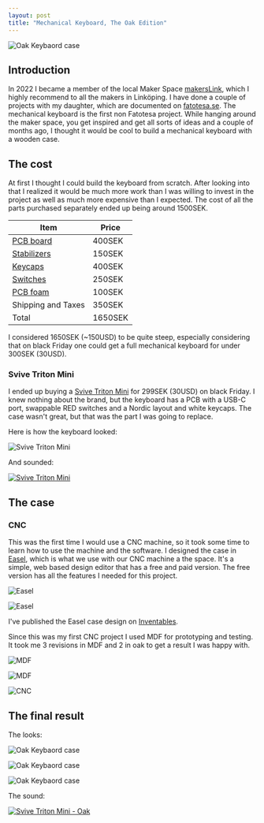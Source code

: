 ```yaml
---
layout: post
title: "Mechanical Keyboard, The Oak Edition"
---
```


![Oak Keybaord case](/assets/images/keyboard-1.jpg)

## Introduction
In 2022 I became a member of the local Maker Space [makersLink](https://makerslink.se/), which I highly recommend to all the makers in Linköping. I have done a couple of projects with my daughter, which are documented on [fatotesa.se](https://fatotesa.se/). The mechanical keyboard is the first non Fatotesa project. While hanging around the maker space, you get inspired and get all sorts of ideas and a couple of months ago, I thought it would be cool to build a mechanical keyboard with a wooden case.

## The cost
At first I thought I could build the keyboard from scratch. After looking into that I realized it would be much more work than I was willing to invest in the project as well as much more expensive than I expected. The cost of all the parts purchased separately ended up being around 1500SEK.

|Item|Price|
|----|-----|
|[PCB board](https://kbdfans.com/collections/pcb/products/dz60-60-pcb)|400SEK|
|[Stabilizers](https://kbdfans.com/products/cherry-original-pcb-stabilizers?_pos=3&_psq=stab&_ss=e&_v=1.0)|150SEK|
|[Keycaps](https://kbdfans.com/collections/keycaps/products/cherry-profile-pbt-simple-white-dye-subbed-keycaps-set)|400SEK|
|[Switches](https://kbdfans.com/collections/switches/products/cherry-rgb-red-linear-switches?_pos=7&_fid=ed1bbbd45&_ss=c)|250SEK|
[PCB foam](https://kbdfans.com/products/case-foam-collection?_pos=2&_sid=066eb7309&_ss=r)|100SEK|
|Shipping and Taxes|350SEK|
|Total|1650SEK|

I considered 1650SEK (~150USD) to be quite steep, especially considering that on black Friday one could get a full mechanical keyboard for under 300SEK (30USD).

### Svive Triton Mini

I ended up buying a [Svive Triton Mini](https://www.svive.gg/products/triton-rgb-mini-black/) for 299SEK (30USD) on black Friday. I knew nothing about the brand, but the keyboard has a PCB with a USB-C port, swappable RED switches and a Nordic layout and white keycaps. The case wasn't great, but that was the part I was going to replace.

Here is how the keyboard looked:

![Svive Triton Mini](/assets/images/original.jpg)

And sounded:

[![Svive Triton Mini](/assets/images/sound.png)](https://youtube.com/shorts/a5FUY8PrFbQ)

## The case

### CNC
This was the first time I would use a CNC machine, so it took some time to learn how to use the machine and the software.
I designed the case in [Easel](https://easel.inventables.com/), which is what we use with our CNC machine a the space. It's a simple, web based design editor that has a free and paid version. The free version has all the features I needed for this project.

![Easel](/assets/images/easel-1.png)

![Easel](/assets/images/easel-2.png)

I've published the Easel case design on [Inventables](https://www.inventables.com/projects/60-machanical-keyboard-case).

Since this was my first CNC project I used MDF for prototyping and testing. It took me 3 revisions in MDF and 2 in oak to get a result I was happy with.

![MDF](/assets/images/mdf-1.jpg)

![MDF](/assets/images/mdf-2.jpg)

![CNC](/assets/images/cnc.jpg)

## The final result

The looks:

![Oak Keybaord case](/assets/images/final-1.jpg)

![Oak Keybaord case](/assets/images/final-2.jpg)

![Oak Keybaord case](/assets/images/final-3.jpg)

The sound:

[![Svive Triton Mini - Oak](/assets/images/sound-oak.png)](https://youtu.be/E3zWCC76Hqc)
